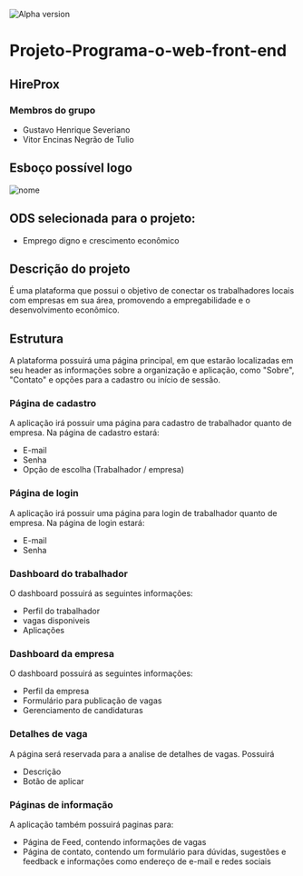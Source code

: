 ![Alpha version](http://img.shields.io/static/v1?label=STATUS&message=ALPHA%20VERSION&color=GREEN&style=for-the-badge)
# Projeto-Programa-o-web-front-end
## HireProx
### Membros do grupo
- Gustavo Henrique Severiano
- Vitor Encinas Negrão de Tulio
## Esboço possível logo  
![nome](https://github.com/user-attachments/assets/fe0acf13-7587-4506-8434-4a332ce020be)
## ODS selecionada para o projeto:
- Emprego digno e crescimento econômico
## Descrição do projeto
É uma plataforma que possui o objetivo de conectar os trabalhadores locais com empresas em sua área, promovendo a empregabilidade e o desenvolvimento econômico.
## Estrutura
A plataforma possuirá uma página principal, em que estarão localizadas em seu header as informações sobre a organização e aplicação, como "Sobre", "Contato" e opções para a cadastro ou início de sessão.
### Página de cadastro
A aplicação irá possuir uma página para cadastro de trabalhador quanto de empresa. Na página de cadastro estará:
- E-mail
- Senha
- Opção de escolha (Trabalhador / empresa)
### Página de login
A aplicação irá possuir uma página para login de trabalhador quanto de empresa. Na página de login estará:
- E-mail
- Senha
### Dashboard do trabalhador
O dashboard possuirá as seguintes informações:
- Perfil do trabalhador
- vagas disponiveis
- Aplicações
### Dashboard da empresa
O dashboard possuirá as seguintes informações:
- Perfil da empresa
- Formulário para publicação de vagas
- Gerenciamento de candidaturas
### Detalhes de vaga
A página será reservada para a analise de detalhes de vagas. Possuirá
- Descrição
- Botão de aplicar
### Páginas de informação
A aplicação também possuirá paginas para:
- Página de Feed, contendo informações de vagas
- Página de contato, contendo um formulário para dúvidas, sugestões e feedback e informações como endereço de e-mail e redes sociais